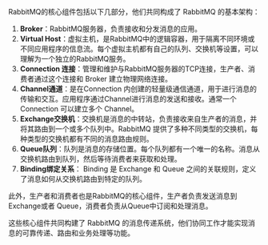RabbitMQ的核心组件包括以下几部分，他们共同构成了 RabbitMQ 的基本架构：

1. **Broker**：RabbitMQ服务器，负责接收和分发消息的应用。
2. **Virtual Host**：虚拟主机，是RabbitMQ中的逻辑容器，用于隔离不同环境或不同应用程序的信息流。每个虚拟主机都有自己的队列、交换机等设置，可以理解为一个独立的RabbitMQ服务。
3. **Connection 连接**：管理和维护与RabbitMQ服务器的TCP连接，生产者、消费者通过这个连接和 Broker 建立物理网络连接。
4. **Channel通道**：是在Connection 内创建的轻量级通信通道，用于进行消息的传输和交互。应用程序通过Channel进行消息的发送和接收。通常一个 Connection 可以建立多个 Channel。
5. **Exchange交换机**：交换机是消息的中转站，负责接收来自生产者的消息，并将其路由到一个或多个队列中。RabbitMQ 提供了多种不同类型的交换机，每种类型的交换机都有不同的消息路由规则。
6. **Queue队列**：队列是消息的存储位置。每个队列都有一个唯一的名称。消息从交换机路由到队列，然后等待消费者来获取和处理。
7. **Binding绑定关系**： Binding 是 Exchange 和 Queue 之间的关联规则，定义了消息如何从交换机路由到特定的队列。

此外，生产者和消费者也是RabbitMQ的核心组件，生产者负责发送消息到Exchange或者 Queue，消费者负责从Queue中订阅和处理消息。

这些核心组件共同构建了 RabbitMQ 的消息传递系统，他们协同工作才能实现消息的可靠传递、路由和业务处理等功能。

